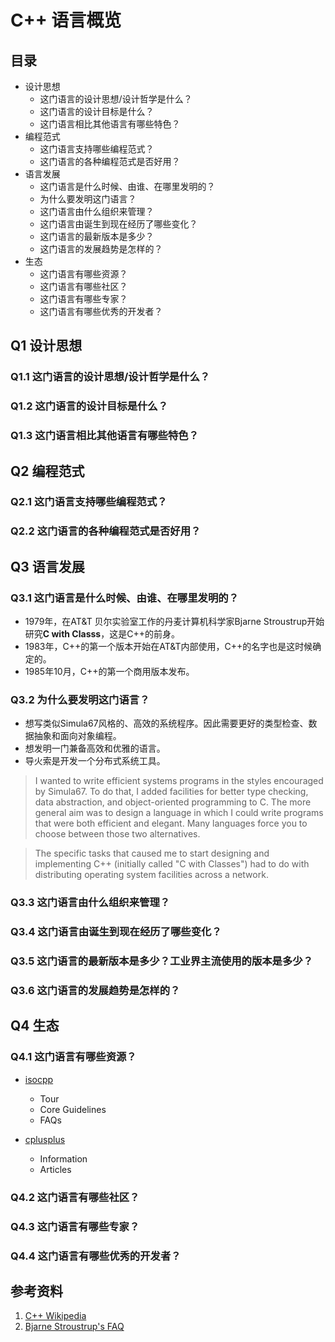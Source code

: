 # C++ 语言概览

## 目录

- 设计思想
  - 这门语言的设计思想/设计哲学是什么？
  - 这门语言的设计目标是什么？
  - 这门语言相比其他语言有哪些特色？
- 编程范式
  - 这门语言支持哪些编程范式？
  - 这门语言的各种编程范式是否好用？
- 语言发展
  - 这门语言是什么时候、由谁、在哪里发明的？
  - 为什么要发明这门语言？
  - 这门语言由什么组织来管理？
  - 这门语言由诞生到现在经历了哪些变化？
  - 这门语言的最新版本是多少？
  - 这门语言的发展趋势是怎样的？
- 生态
  - 这门语言有哪些资源？
  - 这门语言有哪些社区？
  - 这门语言有哪些专家？
  - 这门语言有哪些优秀的开发者？

## Q1 设计思想

### Q1.1 这门语言的设计思想/设计哲学是什么？

### Q1.2 这门语言的设计目标是什么？

### Q1.3 这门语言相比其他语言有哪些特色？

## Q2 编程范式

### Q2.1 这门语言支持哪些编程范式？

### Q2.2 这门语言的各种编程范式是否好用？

## Q3 语言发展

### Q3.1 这门语言是什么时候、由谁、在哪里发明的？

- 1979年，在AT&T 贝尔实验室工作的丹麦计算机科学家Bjarne Stroustrup开始研究**C with Classs**，这是C++的前身。
- 1983年，C++的第一个版本开始在AT&T内部使用，C++的名字也是这时候确定的。
- 1985年10月，C++的第一个商用版本发布。

### Q3.2 为什么要发明这门语言？

- 想写类似Simula67风格的、高效的系统程序。因此需要更好的类型检查、数据抽象和面向对象编程。
- 想发明一门兼备高效和优雅的语言。
- 导火索是开发一个分布式系统工具。

> I wanted to write efficient systems programs in the styles encouraged by Simula67. To do that, I added facilities for better type checking, data abstraction, and object-oriented programming to C. The more general aim was to design a language in which I could write programs that were both efficient and elegant. Many languages force you to choose between those two alternatives.

> The specific tasks that caused me to start designing and implementing C++ (initially called "C with Classes") had to do with distributing operating system facilities across a network.

### Q3.3 这门语言由什么组织来管理？

### Q3.4 这门语言由诞生到现在经历了哪些变化？

### Q3.5 这门语言的最新版本是多少？工业界主流使用的版本是多少？

### Q3.6 这门语言的发展趋势是怎样的？

## Q4 生态

### Q4.1 这门语言有哪些资源？

- [isocpp][isocpp]
  - Tour
  - Core Guidelines
  - FAQs
- [cplusplus][cplusplus]
  - Information
  - Articles

  [isocpp]: https://isocpp.org/
  [cplusplus]: http://www.cplusplus.com/

### Q4.2 这门语言有哪些社区？

### Q4.3 这门语言有哪些专家？

### Q4.4 这门语言有哪些优秀的开发者？

## 参考资料

1. [C++ Wikipedia](https://en.wikipedia.org/wiki/C%2B%2B)
2. [Bjarne Stroustrup's FAQ](https://www.stroustrup.com/bs_faq.html)
